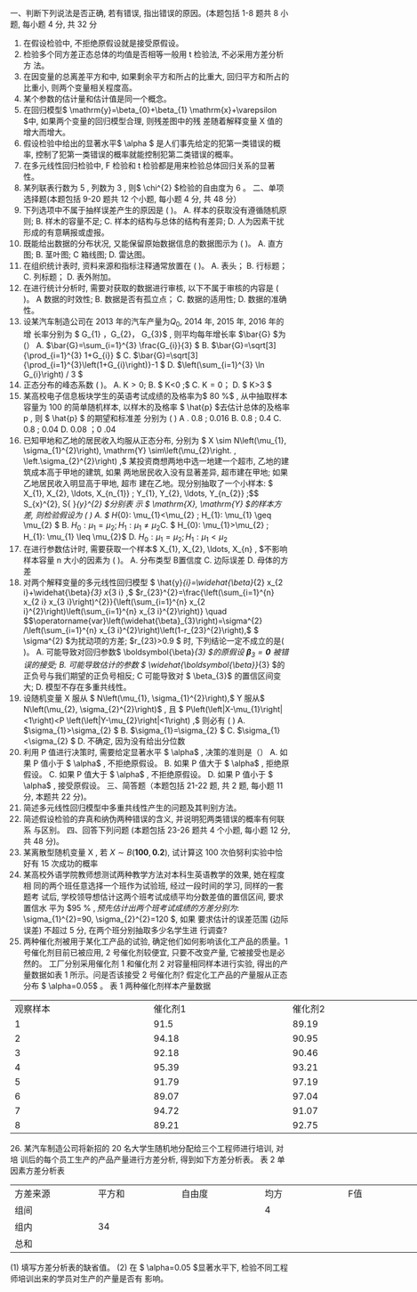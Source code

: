 一、判断下列说法是否正确, 若有错误, 指出错误的原因。(本题包括  1-8  题共 8 小题, 每小题 4 分, 共 32 分
 1. 在假设检验中, 不拒绝原假设就是接受原假设。
 2. 检验多个同方差正态总体的均值是否相等一般用 t  检验法, 不必采用方差分析方 法。
 3. 在因变量的总离差平方和中, 如果剩余平方和所占的比重大, 回归平方和所占的 比重小, 则两个变量相关程度高。
 4. 某个参数的估计量和估计值是同一个概念。
 5. 在回归模型$  \mathrm{y}=\beta_{0}+\beta_{1} \mathrm{x}+\varepsilon  $中, 如果两个变量的回归模型合理, 则残差图中的残 差随着解释变量 X  值的增大而增大。
 6. 假设检验中给出的显著水平$  \alpha $ 是人们事先给定的犯第一类错误的概率, 控制了犯第一类错误的概率就能控制犯第二类错误的概率。
 7. 在多元线性回归检验中,  F  检验和  t  检验都是用来检验总体回归关系的显著性。
 8. 某列联表行数为 5 , 列数为 3 , 则$  \chi^{2}  $检验的自由度为 6 。
 二、单项选择题(本题包括  9-20  题共 12 个小题, 每小题 4 分, 共 48 分）
 9. 下列选项中不属于抽样误差产生的原因是 ( )。
 A. 样本的获取没有遵循随机原则;
 B. 样木的容量不足;
 C. 样本的结构与总体的结构有差异;
 D. 人为因素干扰形成的有意瞒报或虚报。
 10. 既能给出数据的分布状况, 又能保留原始数据信息的数据图示为 ( )。
 A. 直方图;
 B. 茎叶图;
 C 箱线图;
 D. 雷达图。
 11. 在组织统计表时, 资料来源和指标注释通常放置在 ( )。
 A. 表头；
 B. 行标题；
 C. 列标题；
 D. 表外附加。
 12. 在进行统计分析时, 需要对获取的数据进行审核, 以下不属于审核的内容是 ( )。
 A 数据的时效性;
 B. 数据是否有孤立点；
 C. 数据的适用性;
 D. 数据的准确性。
 13. 设某汽车制造公司在 2013 年的汽车产量为${Q}_{0}$, 2014  年, 2015 年, 2016 年的增 长率分别为 $ G_{1} ，G_{2}， G_{3}$ , 则平均每年增长率  $\bar{G}  $为  (）
 A.  $\bar{G}=\sum_{i=1}^{3} \frac{G_{i}}{3} $
 B.  $\bar{G}=\sqrt[3]{\prod_{i=1}^{3} 1+G_{i}} $
 C.  $\bar{G}=\sqrt[3]{\prod_{i=1}^{3}\left(1+G_{i}\right)}-1 $
 D.  $\left(\sum_{i=1}^{3} \ln G_{i}\right) / 3 $
 14. 正态分布的峰态系数 ( )。
 A.  $\mathrm{K}>0 ;$
 B. $ K<0 ;$
 C.  $\mathrm{K}=0  ；$
 D. $ K>3 $
 15. 某高校电子信息板块学生的英语考试成绩的及格率为$  80 \%$ , 从中抽取样本容量为 100 的简单随机样本, 以样木的及格率 $ \hat{p}  $去估计总体的及格率  p , 则 $ \hat{p} $ 的期望和标准差 分别为 ( )
 A . 0.8 ; 0.016 
 B.  0.8 ; 0.4 
 C.  0.8 ; 0.04 
 D. 0.08 ；0 .04 
 16. 已知甲地和乙地的居民收入均服从正态分布, 分别为 $ X \sim N\left(\mu_{1}, \sigma_{1}^{2}\right), \mathrm{Y} \sim\left(\mu_{2}\right. ,  \left.\sigma_{2}^{2}\right) ,$ 某投资商想两地中选一地建一个超市, 乙地的建筑成本高于甲地的建筑, 如果 两地居民收入没有显著差异, 超市建在甲地; 如果乙地居民收入明显高于甲地, 超市 建在乙地。现分别抽取了一个小样本: $ X_{1}, X_{2}, \ldots, X_{n_{1}} ; Y_{1}, Y_{2}, \ldots, Y_{n_{2}} ;$$ S_{x}^{2}, S{ }_{y}^{2}  $分别表 示 $ \mathrm{X}, \mathrm{Y}  $的样本方差, 则检验假设为 ( )
 A. $ H_{0}: \mu_{1}<\mu_{2} ; H_{1}: \mu_{1} \geq \mu_{2} $
 B.  $H_{0}: \mu_{1}=\mu_{2} ; H_{1}: \mu_{1} \neq \mu_{2}$​
 C. $ H_{0}: \mu_{1}>\mu_{2} ; H_{1}: \mu_{1} \leq \mu_{2}$
 D.  $H_{0}: \mu_{1}=\mu_{2} ; H_{1}: \mu_{1} < \mu_{2}$
 17. 在进行参数估计时, 需要获取一个样本$  X_{1}, X_{2}, \ldots, X_{n} , $不影响样本容量 n 大小的因素为 ( )。
 A. 分布类型 B置信度  C. 边际误差  D. 母体的方差
 18. 对两个解释变量的多元线性回归模型 $ \hat{y}_{i}=\widehat{\beta}_{2} x_{2 i}+\widehat{\beta}_{3} x_{3 i} ,$
 $r_{23}^{2}=\frac{\left(\sum_{i=1}^{n} x_{2 i} x_{3 i}\right)^{2}}{\left(\sum_{i=1}^{n} x_{2 i}^{2}\right)\left(\sum_{i=1}^{n} x_{3 i}^{2}\right)} \quad $$\operatorname{var}\left(\widehat{\beta}_{3}\right)=\sigma^{2} /\left(\sum_{i=1}^{n} x_{3 i}^{2}\right)\left(1-r_{23}^{2}\right),$
 $ \sigma^{2}  $为扰动项的方差;  $r_{23}>0.9 $ 时, 下列结论一定不成立的是( )。
 A. 可能导致对回归参数$  \boldsymbol{\beta}_{3}  $的原假设  $\boldsymbol{\beta}_{3}=\mathbf{0}$  被错误的接受;
 B. 可能导致估计的参数 $ \widehat{\boldsymbol{\beta}}_{3}  $的正负号与我们期望的正负号相反;
 C  可能导致对 $ \beta_{3}$  的置信区间变大;
 D. 模型不存在多重共线性。
 19. 设随机变量  X  服从 $ N\left(\mu_{1}, \sigma_{1}^{2}\right),$ Y  服从$  N\left(\mu_{2}, \sigma_{2}^{2}\right)$ , 且 $ P\left(\left|X-\mu_{1}\right|<1\right)<P   \left(\left|Y-\mu_{2}\right|<1\right) ,$ 则必有 ( )
 A.  $\sigma_{1}>\sigma_{2} $
 B.  $\sigma_{1}=\sigma_{2} $
 C.  $\sigma_{1}<\sigma_{2} $
 D. 不确定, 因为没有给出分位数
 20. 利用  P  值进行决策时, 需要给定显著水平 $ \alpha$ , 决策的准则是（）
 A. 如果  P  值小于 $ \alpha$ , 不拒绝原假设。
 B. 如果  P  值大于 $ \alpha$  , 拒绝原假设。
 C. 如果  P  值大于 $ \alpha$  , 不拒绝原假设。
 D. 如果  P  值小于 $ \alpha$  , 接受原假设。
 三、简答题（本题包括 21-22 题, 共 2 题, 每小题 11 分, 本题共 22 分)。
 21. 简述多元线性回归模型中多重共线性产生的问题及其判别方法。
 22. 简述假设检验的弃真和纳伪两种错误的含义, 并说明犯两类错误的概率有何联系 与区别。
 四、回答下列问题 (本题包括 23-26 题共 4 个小题, 每小题 12 分, 共 48 分)。
 23. 某离散型随机变量  X , 若  $X \sim B(\mathbf{1 0 0}, \mathbf{0 . 2}) ,$ 试计算这 100 次伯努利实验中恰好有 15 次成功的概率
 24. 某高校外语学院教师想测试两种教学方法对本科生英语教学的效果, 她在程度相 同的两个班任意选择一个班作为试验班, 经过一段时间的学习, 同样的一套题考 试后, 学校领导想估计这两个班考试成绩平均分数差值的置信区间, 要求置信水 平为  $95 \% $, 预先估计出两个班考试成绩的方差分别为:$  \sigma_{1}^{2}=90, \sigma_{2}^{2}=120 $, 如果 要求估计的误差范围 (边际误差) 不超过 5 分, 在两个班分别抽取多少名学生进 行调查?
 25. 两种催化剂被用于某化工产品的试验, 确定他们如何影响该化工产品的质量。1 号催化剂目前已被应用, 2 号催化剂较便宜, 只要不改变产量, 它被接受也是必然的。 工厂分别采用催化剂 1 和催化剂 2 对容量相同样本进行实验, 得出的产量数据如表 1 所示。问是否该接受 2 号催化剂? 假定化工产品的产量服从正态分布 $ \alpha=0.05$  。 
 表 1 两种催化剂样本产量数据
 <table data-lake-id="zJWx0" id="zJWx0" margin="true" width-mode="contain" class="lake-table" style="width: 750px"><colgroup><col width="250"><col width="250"><col width="250"></colgroup><tbody><tr data-lake-id="ua53da2d9" id="ua53da2d9"><td data-lake-id="ube31fc5f" id="ube31fc5f">观察样本
 </td><td data-lake-id="ue512158f" id="ue512158f">催化剂1
 </td><td data-lake-id="ub07cead4" id="ub07cead4">催化剂2
 </td></tr><tr data-lake-id="u16427192" id="u16427192"><td data-lake-id="uef69dc57" id="uef69dc57">1
 </td><td data-lake-id="u9938c8ae" id="u9938c8ae">91.5
 </td><td data-lake-id="ube2c597d" id="ube2c597d">89.19
 </td></tr><tr data-lake-id="u5af6739b" id="u5af6739b"><td data-lake-id="udb8b3cdb" id="udb8b3cdb">2
 </td><td data-lake-id="ucaa8b4cf" id="ucaa8b4cf">94.18
 </td><td data-lake-id="u251299c0" id="u251299c0">90.95
 </td></tr><tr data-lake-id="u6093b668" id="u6093b668"><td data-lake-id="u322cf1ec" id="u322cf1ec">3
 </td><td data-lake-id="u2a789235" id="u2a789235">92.18
 </td><td data-lake-id="u26b2eb7e" id="u26b2eb7e">90.46
 </td></tr><tr data-lake-id="ubc1cc8a6" id="ubc1cc8a6"><td data-lake-id="u85c5133f" id="u85c5133f">4
 </td><td data-lake-id="ubb756a78" id="ubb756a78">95.39
 </td><td data-lake-id="u7f2b35d8" id="u7f2b35d8">93.21
 </td></tr><tr data-lake-id="ua336b112" id="ua336b112"><td data-lake-id="u4d32edda" id="u4d32edda">5
 </td><td data-lake-id="u9be554c8" id="u9be554c8">91.79
 </td><td data-lake-id="u45fba632" id="u45fba632">97.19
 </td></tr><tr data-lake-id="u7e35d0e0" id="u7e35d0e0"><td data-lake-id="ubc031498" id="ubc031498">6
 </td><td data-lake-id="u6d4b8c90" id="u6d4b8c90">89.07
 </td><td data-lake-id="u3bba3685" id="u3bba3685">97.04
 </td></tr><tr data-lake-id="ueb28b65b" id="ueb28b65b"><td data-lake-id="ue22d42a7" id="ue22d42a7">7
 </td><td data-lake-id="udba14a20" id="udba14a20">94.72
 </td><td data-lake-id="u5ec9fc83" id="u5ec9fc83">91.07
 </td></tr><tr data-lake-id="u33df1750" id="u33df1750"><td data-lake-id="ubb5d79ec" id="ubb5d79ec">8
 </td><td data-lake-id="uf642c5b9" id="uf642c5b9">89.21
 </td><td data-lake-id="u04ed228f" id="u04ed228f">92.75
 </td></tr></tbody></table>26. 某汽车制造公司将新招的 20 名大学生随机地分配给三个工程师进行培训, 对培 训后的每个员工生产的产品产量进行方差分析, 得到如下方差分析表。
 表 2 单因素方差分析表
 <table data-lake-id="uvnKI" id="uvnKI" margin="true" width-mode="contain" class="lake-table" style="width: 750px"><colgroup><col width="150"><col width="150"><col width="150"><col width="150"><col width="150"></colgroup><tbody><tr data-lake-id="u01c38bf9" id="u01c38bf9"><td data-lake-id="u1c241544" id="u1c241544">方差来源
 </td><td data-lake-id="u43b64faf" id="u43b64faf">平方和
 </td><td data-lake-id="ud92b25a1" id="ud92b25a1"> 自由度 
 </td><td data-lake-id="u37806893" id="u37806893">均方 
 </td><td data-lake-id="uaf1a1daf" id="uaf1a1daf">F值
 </td></tr><tr data-lake-id="ua13f667f" id="ua13f667f"><td data-lake-id="u596dee92" id="u596dee92">组间 
 </td><td data-lake-id="u31d985f2" id="u31d985f2">

 </td><td data-lake-id="u26ad5b0e" id="u26ad5b0e">

 </td><td data-lake-id="u5f2e030d" id="u5f2e030d">4
 </td><td data-lake-id="u1e6c0e94" id="u1e6c0e94">

 </td></tr><tr data-lake-id="u5f08d2c9" id="u5f08d2c9"><td data-lake-id="u2c85496d" id="u2c85496d">组内
 </td><td data-lake-id="u0629f065" id="u0629f065">34
 </td><td data-lake-id="u0354c4fa" id="u0354c4fa">

 </td><td data-lake-id="u78b90bea" id="u78b90bea">

 </td><td data-lake-id="u57272ab3" id="u57272ab3">

 </td></tr><tr data-lake-id="uca174bc9" id="uca174bc9"><td data-lake-id="ud9c94741" id="ud9c94741">总和
 </td><td data-lake-id="udead3544" id="udead3544">

 </td><td data-lake-id="ucfae0fb7" id="ucfae0fb7">

 </td><td data-lake-id="u12b130c0" id="u12b130c0">

 </td><td data-lake-id="u18ee004a" id="u18ee004a">

 </td></tr></tbody></table>(1) 填写方差分析表的缺省值。
 (2) 在 $ \alpha=0.05  $显著水平下, 检验不同工程师培训出来的学员对生产的产量是否有 影响。  
 

 